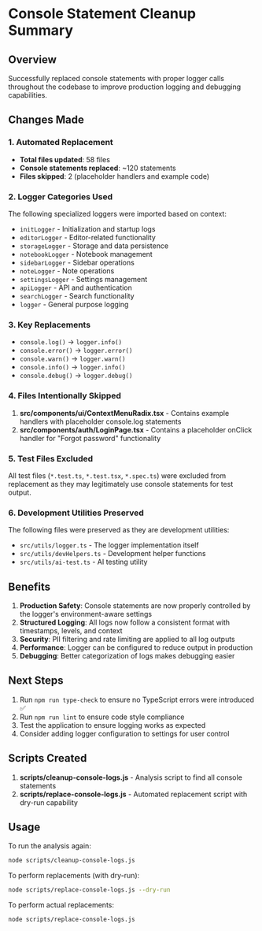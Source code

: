# Console Statement Cleanup Summary

## Overview

Successfully replaced console statements with proper logger calls throughout the codebase to improve production logging and debugging capabilities.

## Changes Made

### 1. Automated Replacement

- **Total files updated**: 58 files
- **Console statements replaced**: ~120 statements
- **Files skipped**: 2 (placeholder handlers and example code)

### 2. Logger Categories Used

The following specialized loggers were imported based on context:

- `initLogger` - Initialization and startup logs
- `editorLogger` - Editor-related functionality
- `storageLogger` - Storage and data persistence
- `notebookLogger` - Notebook management
- `sidebarLogger` - Sidebar operations
- `noteLogger` - Note operations
- `settingsLogger` - Settings management
- `apiLogger` - API and authentication
- `searchLogger` - Search functionality
- `logger` - General purpose logging

### 3. Key Replacements

- `console.log()` → `logger.info()`
- `console.error()` → `logger.error()`
- `console.warn()` → `logger.warn()`
- `console.info()` → `logger.info()`
- `console.debug()` → `logger.debug()`

### 4. Files Intentionally Skipped

1. **src/components/ui/ContextMenuRadix.tsx** - Contains example handlers with placeholder console.log statements
2. **src/components/auth/LoginPage.tsx** - Contains a placeholder onClick handler for "Forgot password" functionality

### 5. Test Files Excluded

All test files (`*.test.ts`, `*.test.tsx`, `*.spec.ts`) were excluded from replacement as they may legitimately use console statements for test output.

### 6. Development Utilities Preserved

The following files were preserved as they are development utilities:

- `src/utils/logger.ts` - The logger implementation itself
- `src/utils/devHelpers.ts` - Development helper functions
- `src/utils/ai-test.ts` - AI testing utility

## Benefits

1. **Production Safety**: Console statements are now properly controlled by the logger's environment-aware settings
2. **Structured Logging**: All logs now follow a consistent format with timestamps, levels, and context
3. **Security**: PII filtering and rate limiting are applied to all log outputs
4. **Performance**: Logger can be configured to reduce output in production
5. **Debugging**: Better categorization of logs makes debugging easier

## Next Steps

1. Run `npm run type-check` to ensure no TypeScript errors were introduced ✅
2. Run `npm run lint` to ensure code style compliance
3. Test the application to ensure logging works as expected
4. Consider adding logger configuration to settings for user control

## Scripts Created

1. **scripts/cleanup-console-logs.js** - Analysis script to find all console statements
2. **scripts/replace-console-logs.js** - Automated replacement script with dry-run capability

## Usage

To run the analysis again:

```bash
node scripts/cleanup-console-logs.js
```

To perform replacements (with dry-run):

```bash
node scripts/replace-console-logs.js --dry-run
```

To perform actual replacements:

```bash
node scripts/replace-console-logs.js
```
